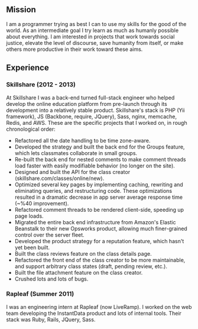 Mission
-------

I am a programmer trying as best I can to use my skills for the good of the world. As an intermediate goal I try learn as much as humanly possible about everything. I am interested in projects that work towards social justice, elevate the level of discourse, save humanity from itself, or make others more productive in their work toward these aims.

Experience
----------

### Skillshare (2012 - 2013)
At Skillshare I was a back-end turned full-stack engineer who helped develop the online education platform from pre-launch through its development into a relatively stable product. Skillshare's stack is PHP (Yii framework), JS (Backbone, require, JQuery), Sass, nginx, memcache, Redis, and AWS. These are the specific projects that I worked on, in rough chronological order: 

+ Refactored all the date handling to be time zone-aware.
+ Developed the strategy and built the back end for the Groups feature, which lets classmates collaborate in small groups.
+ Re-built the back end for nested comments to make comment threads load faster with easily modifiable behavior (no longer on the site).
+ Designed and built the API for the class creator (skillshare.com/classes/online/new).
+ Optimized several key pages by implementing caching, rewriting and eliminating queries, and restructuring code. These optimizations resulted in a dramatic decrease in app server average response time (~%40 improvement).
+ Refactored comment threads to be rendered client-side, speeding up page loads.
+ Migrated the entire back end infrastructure from Amazon's Elastic Beanstalk to their new Opsworks product, allowing much finer-grained control over the server fleet.
+ Developed the product strategy for a reputation feature, which hasn't yet been built.
+ Built the class reviews feature on the class details page.
+ Refactored the front end of the class creator to be more maintainable, and support arbitrary class states (draft, pending review, etc.).
+ Built the file attachment feature on the class creator.
+ Crushed lots and lots of bugs.

### Rapleaf (Summer 2011)
I was an engineering intern at Rapleaf (now LiveRamp). I worked on the web team developing the InstantData product and lots of internal tools. Their stack was Ruby, Rails, JQuery, Sass.




